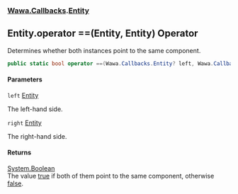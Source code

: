 ### [Wawa.Callbacks](Wawa.Callbacks.md 'Wawa.Callbacks').[Entity](Entity.md 'Wawa.Callbacks.Entity')

## Entity.operator ==(Entity, Entity) Operator

Determines whether both instances point to the same component.

```csharp
public static bool operator ==(Wawa.Callbacks.Entity? left, Wawa.Callbacks.Entity? right);
```
#### Parameters

<a name='Wawa.Callbacks.Entity.op_Equality(Wawa.Callbacks.Entity,Wawa.Callbacks.Entity).left'></a>

`left` [Entity](Entity.md 'Wawa.Callbacks.Entity')

The left-hand side.

<a name='Wawa.Callbacks.Entity.op_Equality(Wawa.Callbacks.Entity,Wawa.Callbacks.Entity).right'></a>

`right` [Entity](Entity.md 'Wawa.Callbacks.Entity')

The right-hand side.

#### Returns
[System.Boolean](https://docs.microsoft.com/en-us/dotnet/api/System.Boolean 'System.Boolean')  
The value [true](https://docs.microsoft.com/en-us/dotnet/csharp/language-reference/builtin-types/bool 'https://docs.microsoft.com/en-us/dotnet/csharp/language-reference/builtin-types/bool') if both of them point to the same component, otherwise [false](https://docs.microsoft.com/en-us/dotnet/csharp/language-reference/builtin-types/bool 'https://docs.microsoft.com/en-us/dotnet/csharp/language-reference/builtin-types/bool').